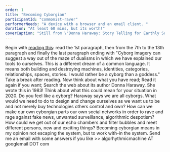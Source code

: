 ```yaml
---
order: 1
title: "Becoming Cyborgian"
participantId: "commonist-raver"
performerNeeds: "A device with a browser and an email client. "
duration: "At least 60 mins, but its worth!"
coverCaption: "Still from \"Donna Haraway: Story Telling for Earthly Survival\" by Fabrizio Terranova"
---
```


Begin with [reading this](http://homepages.herts.ac.uk/~comqcln/HarawayCyborg.html): read the 1st paragraph, then from the 7th to the 13th paragraph and finally the last paragraph ending with "Cyborg imagery can suggest a way out of the maze of dualisms in which we have explained our tools to ourselves. This is a different dream of a common language. It means both building and destroying machines, identities, categories, relationships, spaces, stories. I would rather be a cyborg than a goddess." Take a break after reading. Now think about what you have read; Read it again if you want; Search the web about its author Donna Haraway. She wrote this in 1983! Think about what this could mean for your situation in 2020. Do you feel like a cyborg? Haraway says we are all cyborgs. What would we need to do to design and change ourselves as we want us to be and not merely buy technologies others control and own? How can we make our own cyborgian parts our own social networks in order to rave and rage against fake news, unwanted surveillance, algorithmic despotism? How could we get out of our echo chambers and filter bubbles and meet different persons, new and exciting things? Becoming cyborgian means in my opinion not  escaping the system, but to work with-in the system. Send me an email with some answers if you like >> algorhythmicmachine AT googlemail DOT com

